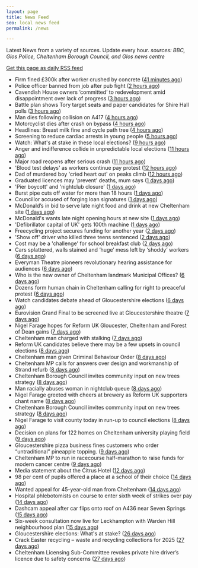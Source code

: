 ```yaml
---
layout: page
title: News Feed
seo: local news feed
permalink: /news

---
```


Latest News from a variety of sources. Update every hour.
_sources: BBC, Glos Police, Cheltenham Borough Council, and Glos news centre_

[Get this page as daily RSS feed](/daily.rss)

<!-- news_marker starts -->
- Firm fined £300k after worker crushed by concrete ([41 minutes ago](https://www.bbc.com/news/articles/cly8j13p934o))
- Police officer banned from job after pub fight ([2 hours ago](https://www.bbc.com/news/articles/ce82l6rg3z4o))
- Cavendish House owners ‘committed’ to redevelopment amid disappointment over lack of progress ([3 hours ago](https://gloucesternewscentre.co.uk/cavendish-house-owners-committed-to-redevelopment-amid-disappointment-over-lack-of-progress/))
- Battle plan shows Tory target seats and paper candidates for Shire Hall polls ([3 hours ago](https://gloucesternewscentre.co.uk/battle-plan-shows-tory-target-seats-and-paper-candidates-for-shire-hall-polls/))
- Man dies following collision on A417 ([4 hours ago](https://gloucesternewscentre.co.uk/man-dies-following-collision-on-a417/))
- Motorcyclist dies after crash on bypass ([4 hours ago](https://www.bbc.com/news/articles/ce82l63xz21o))
- Headlines: Breast milk fine and cycle path tree ([4 hours ago](https://www.bbc.com/news/articles/cddejmnvgr1o))
- Screening to reduce cardiac arrests in young people ([5 hours ago](https://www.bbc.com/news/articles/cgenw2j19dpo))
- Watch: What's at stake in these local elections? ([9 hours ago](https://www.bbc.com/news/videos/cevdmjvke2po))
- Anger and indifference collide in unpredictable local elections ([11 hours ago](https://www.bbc.com/news/articles/c62zqz7r5dno))
- Major road reopens after serious crash ([11 hours ago](https://www.bbc.com/news/articles/c9qw9llegdyo))
- 'Blood test delays' as workers continue pay protest ([12 hours ago](https://www.bbc.com/news/articles/c3wxl7l189po))
- Dad of murdered boy 'cried heart out' on peaks climb ([12 hours ago](https://www.bbc.com/news/articles/cz01jdxl989o))
- Graduated licences may 'prevent' deaths, mum says ([1 days ago](https://www.bbc.com/news/articles/crkxvy6k6zpo))
- 'Pier boycott' and 'nightclub closure' ([1 days ago](https://www.bbc.com/news/articles/cy703rxy6jno))
- Burst pipe cuts off water for more than 18 hours ([1 days ago](https://www.bbc.com/news/articles/cwynkzd7xl5o))
- Councillor accused of forging loan signatures ([1 days ago](https://www.bbc.com/news/articles/c1egy3g8nd6o))
- McDonald’s in bid to serve late night food and drink at new Cheltenham site ([1 days ago](https://gloucesternewscentre.co.uk/mcdonalds-in-bid-to-serve-late-night-food-and-drink-at-new-cheltenham-site/))
- McDonald's wants late night opening hours at new site ([1 days ago](https://www.bbc.com/news/articles/c5ylz4v9nmzo))
- 'Defibrillator capital of UK' gets 100th machine ([1 days ago](https://www.bbc.com/news/articles/cn4w844e9dko))
- Freecycling project secures funding for another year ([2 days ago](https://www.bbc.com/news/articles/c62z4dd6wr2o))
- 'Show off' driver who killed three teens sentenced ([2 days ago](https://www.bbc.com/news/articles/clywee36nx5o))
- Cost may be a 'challenge' for school breakfast club ([2 days ago](https://www.bbc.com/news/articles/c4g2y2zgx4no))
- Cars splattered, walls stained and ‘huge’ mess left by ‘shoddy’ workers ([6 days ago](https://gloucesternewscentre.co.uk/cars-splattered-walls-stained-and-huge-mess-left-by-shoddy-workers/))
- Everyman Theatre pioneers revolutionary hearing assistance for audiences ([6 days ago](https://gloucesternewscentre.co.uk/everyman-theatre-pioneers-revolutionary-hearing-assistance-for-audiences/))
- Who is the new owner of Cheltenham landmark Municipal Offices? ([6 days ago](https://gloucesternewscentre.co.uk/who-is-the-new-owner-of-cheltenham-landmark-municipal-offices/))
- Dozens form human chain in Cheltenham calling for right to preaceful protest ([6 days ago](https://gloucesternewscentre.co.uk/dozens-form-human-chain-in-cheltenham-calling-for-right-to-preaceful-protest/))
- Watch candidates debate ahead of Gloucestershire elections ([6 days ago](https://www.bbc.com/news/videos/cp8j4nk77xdo))
- Eurovision Grand Final to be screened live at Gloucestershire theatre ([7 days ago](https://gloucesternewscentre.co.uk/eurovision-grand-final-to-be-screened-live-at-gloucestershire-theatre/))
- Nigel Farage hopes for Reform UK Gloucester, Cheltenham and Forest of Dean gains ([7 days ago](https://gloucesternewscentre.co.uk/nigel-farage-hopes-for-reform-uk-gloucester-cheltenham-and-forest-of-dean-gains/))
- Cheltenham man charged with stalking ([7 days ago](https://gloucesternewscentre.co.uk/cheltenham-man-charged-with-stalking/))
- Reform UK candidates believe there may be a few upsets in council elections ([8 days ago](https://gloucesternewscentre.co.uk/reform-uk-candidates-believe-there-may-be-a-few-upsets-in-council-elections/))
- Cheltenham man given Criminal Behaviour Order ([8 days ago](https://gloucesternewscentre.co.uk/cheltenham-man-given-criminal-behaviour-order/))
- Cheltenham MP calls for answers over design and workmanship of Strand refurb ([8 days ago](https://gloucesternewscentre.co.uk/cheltenham-mp-calls-for-answers-over-design-and-workmanship-of-strand-refurb/))
- Cheltenham Borough Council invites community input on new trees strategy ([8 days ago](https://gloucesternewscentre.co.uk/cheltenham-borough-council-invites-community-input-on-new-trees-strategy/))
- Man racially abuses woman in nightclub queue ([8 days ago](https://gloucesternewscentre.co.uk/man-racially-abuses-woman-in-nightclub-queue/))
- Nigel Farage greeted with cheers at brewery as Reform UK supporters chant name ([8 days ago](https://gloucesternewscentre.co.uk/nigel-farage-greeted-with-cheers-at-brewery-as-reform-uk-supporters-chant-name/))
- Cheltenham Borough Council invites community input on new trees strategy ([8 days ago](https://www.cheltenham.gov.uk/news/article/3005/cheltenham_borough_council_invites_community_input_on_new_trees_strategy))
- Nigel Farage to visit county today in run-up to council elections ([8 days ago](https://gloucesternewscentre.co.uk/nigel-farage-to-visit-county-today-in-run-up-to-council-elections/))
- Decision on plans for 122 homes on Cheltenham university playing field ([9 days ago](https://gloucesternewscentre.co.uk/decision-on-plans-for-122-homes-on-cheltenham-university-playing-field/))
- Gloucestershire pizza business fines customers who order “untraditional” pineapple topping. ([9 days ago](https://gloucesternewscentre.co.uk/gloucestershire-pizza-business-fines-customers-who-order-untraditional-pineapple-topping/))
- Cheltenham MP to run in racecourse half-marathon to raise funds for modern cancer centre ([9 days ago](https://gloucesternewscentre.co.uk/cheltenham-mp-to-run-in-racecourse-half-marathon-to-raise-funds-for-modern-cancer-centre/))
- Media statement about the Citrus Hotel ([12 days ago](https://www.cheltenham.gov.uk/news/article/3004/media_statement_about_the_citrus_hotel))
- 98 per cent of pupils offered a place at a school of their choice ([14 days ago](https://gloucesternewscentre.co.uk/98-per-cent-of-pupils-offered-a-place-at-a-school-of-their-choice/))
- Wanted appeal for 45-year-old man from Cheltenham ([14 days ago](https://gloucesternewscentre.co.uk/wanted-appeal-for-45-year-old-man-from-cheltenham/))
- Hospital phlebotomists on course to enter sixth week of strikes over pay ([14 days ago](https://gloucesternewscentre.co.uk/hospital-phlebotomists-on-course-to-enter-sixth-week-of-strikes-over-pay/))
- Dashcam appeal after car flips onto roof on A436 near Seven Springs ([15 days ago](https://gloucesternewscentre.co.uk/dashcam-appeal-after-car-flips-onto-roof-on-a436-near-seven-springs/))
- Six-week consultation now live for Leckhampton with Warden Hill neighbourhood plan ([15 days ago](https://www.cheltenham.gov.uk/news/article/3003/six-week_consultation_now_live_for_leckhampton_with_warden_hill_neighbourhood_plan))
- Gloucestershire elections: What's at stake? ([26 days ago](https://www.bbc.com/news/articles/c74323j87xqo))
- Crack Easter recycling – waste and recycling collections for 2025 ([27 days ago](https://www.cheltenham.gov.uk/news/article/3002/crack_easter_recycling_%E2%80%93_waste_and_recycling_collections_for_2025))
- Cheltenham Licensing Sub-Committee revokes private hire driver’s licence due to safety concerns ([27 days ago](https://www.cheltenham.gov.uk/news/article/3001/cheltenham_licensing_sub-committee_revokes_private_hire_drivers_licence_due_to_safety_concerns))

<!-- news_marker ends -->
